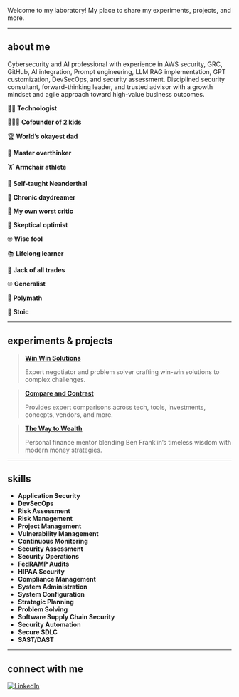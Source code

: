 
Welcome to my laboratory! My place to share my experiments, projects, and more.

---

## about me

Cybersecurity and AI professional with experience in AWS security, GRC, GitHub, AI integration, Prompt engineering, LLM RAG implementation, GPT customization, DevSecOps, and security assessment. Disciplined security consultant, forward-thinking leader, and trusted advisor with a growth mindset and agile approach toward high-value business outcomes.

👨‍💻 **Technologist**

👨‍👧‍👦 **Cofounder of 2 kids**

🏆 **World’s okayest dad**

🤔 **Master overthinker**

🏋️ **Armchair athlete**

🧠 **Self-taught Neanderthal**

💭 **Chronic daydreamer**

🧐 **My own worst critic**

🤷 **Skeptical optimist**

🤓 **Wise fool**

📚 **Lifelong learner**

🔧 **Jack of all trades**

🌐 **Generalist**

📜 **Polymath**

🧘 **Stoic**

---

## experiments & projects

> **[Win Win Solutions](https://chatgpt.com/g/g-67abe1ced6248191b9e4e2ab2418f31e-win-win-solutions)**
> 
> Expert negotiator and problem solver crafting win-win solutions to complex challenges.

> **[Compare and Contrast](https://chatgpt.com/g/g-67ab514a48188191ad9a40b5eeaf039f-compare-and-contrast)**
> 
> Provides expert comparisons across tech, tools, investments, concepts, vendors, and more.

> **[The Way to Wealth](https://chatgpt.com/g/g-67b565c48c8081919a17a2aac2af0b8f-the-way-to-wealth)**
> 
> Personal finance mentor blending Ben Franklin’s timeless wisdom with modern money strategies.

---

## skills

- **Application Security**
- **DevSecOps**
- **Risk Assessment**
- **Risk Management**
- **Project Management**
- **Vulnerability Management**
- **Continuous Monitoring**
- **Security Assessment**
- **Security Operations**
- **FedRAMP Audits**
- **HIPAA Security**
- **Compliance Management**
- **System Administration**
- **System Configuration**
- **Strategic Planning**
- **Problem Solving**
- **Software Supply Chain Security**
- **Security Automation**
- **Secure SDLC**
- **SAST/DAST**

---

## connect with me

[![LinkedIn](https://img.shields.io/badge/LinkedIn-Connect-blue)](https://www.linkedin.com/in/drrckrch/)
